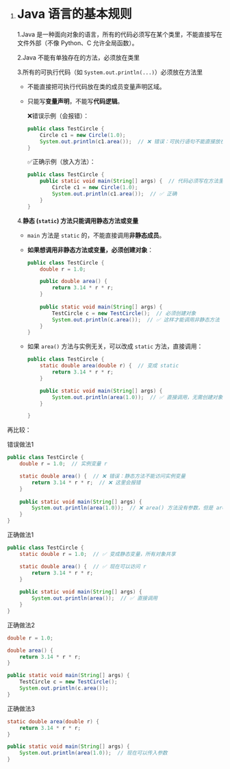 1. # **Java 语言的基本规则**

   1.Java 是一种面向对象的语言，所有的代码必须写在某个类里，不能直接写在文件外部（不像 Python、C 允许全局函数）。

   2.Java 不能有单独存在的方法，必须放在类里

   3.所有的可执行代码（如 `System.out.println(...)`）必须放在方法里

   - 不能直接把可执行代码放在类的成员变量声明区域。

   - 只能写**变量声明**，不能写**代码逻辑**。

     ❌错误示例（会报错）：

     ```java
     public class TestCircle {
         Circle c1 = new Circle(1.0);
         System.out.println(c1.area());  // ❌ 错误：可执行语句不能直接放在类里
     }
     ```

     ✅正确示例（放入方法）：

     ```java
     public class TestCircle {
         public static void main(String[] args) {  // 代码必须写在方法里
             Circle c1 = new Circle(1.0);
             System.out.println(c1.area());  // ✅ 正确
         }
     }
     ```

   4.**静态 (`static`) 方法只能调用静态方法或变量**

   - `main` 方法是 `static` 的，不能直接调用**非静态成员**。

   - **如果想调用非静态方法或变量，必须创建对象**：

     ```java
     public class TestCircle {
         double r = 1.0;
     
         public double area() {
             return 3.14 * r * r;
         }
         
         public static void main(String[] args) {
             TestCircle c = new TestCircle();  // 必须创建对象
             System.out.println(c.area());  // ✅ 这样才能调用非静态方法
         }
     }
     ```

   - 如果 `area()` 方法与实例无关，可以改成 `static` 方法，直接调用：

     ```java
     public class TestCircle {
         static double area(double r) {  // 变成 static
             return 3.14 * r * r;
         }
     
         public static void main(String[] args) {
             System.out.println(area(1.0));  // ✅ 直接调用，无需创建对象
         }
     
     }
     ```

再比较：

错误做法1

```java
public class TestCircle {
    double r = 1.0;  // 实例变量 r

    static double area() {  // ❌ 错误：静态方法不能访问实例变量
        return 3.14 * r * r;  // ❌ 这里会报错
    }
    
    public static void main(String[] args) {
        System.out.println(area(1.0));  // ❌ area() 方法没有参数，但是 area(1.0) 传了 1.0，方法签名不匹配，编译会报错。
    }
}
```

正确做法1

```java
public class TestCircle {
    static double r = 1.0;  // ✅ 变成静态变量，所有对象共享

    static double area() {  // ✅ 现在可以访问 r
        return 3.14 * r * r;
    }
    
    public static void main(String[] args) {
        System.out.println(area());  // ✅ 直接调用
    }
}
```

正确做法2

```java
double r = 1.0;

double area() { 
    return 3.14 * r * r;
}

public static void main(String[] args) {
    TestCircle c = new TestCircle();
    System.out.println(c.area());
}
```

正确做法3

```java
static double area(double r) { 
    return 3.14 * r * r;
}

public static void main(String[] args) {
    System.out.println(area(1.0));  // 现在可以传入参数
}
```



